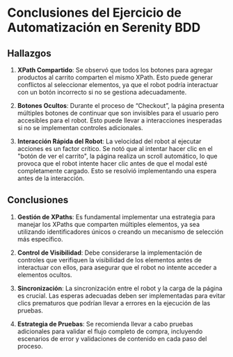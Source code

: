 # Conclusiones del Ejercicio de Automatización en Serenity BDD

## Hallazgos

1. **XPath Compartido**: Se observó que todos los botones para agregar productos al carrito comparten el mismo XPath. Esto puede generar conflictos al seleccionar elementos, ya que el robot podría interactuar con un botón incorrecto si no se gestiona adecuadamente.

2. **Botones Ocultos**: Durante el proceso de “Checkout”, la página presenta múltiples botones de continuar que son invisibles para el usuario pero accesibles para el robot. Esto puede llevar a interacciones inesperadas si no se implementan controles adicionales.

3. **Interacción Rápida del Robot**: La velocidad del robot al ejecutar acciones es un factor crítico. Se notó que al intentar hacer clic en el "botón de ver el carrito", la página realiza un scroll automático, lo que provoca que el robot intente hacer clic antes de que el modal esté completamente cargado. Esto se resolvió implementando una espera antes de la interacción.

## Conclusiones

1. **Gestión de XPaths**: Es fundamental implementar una estrategia para manejar los XPaths que comparten múltiples elementos, ya sea utilizando identificadores únicos o creando un mecanismo de selección más específico.

2. **Control de Visibilidad**: Debe considerarse la implementación de controles que verifiquen la visibilidad de los elementos antes de interactuar con ellos, para asegurar que el robot no intente acceder a elementos ocultos.

3. **Sincronización**: La sincronización entre el robot y la carga de la página es crucial. Las esperas adecuadas deben ser implementadas para evitar clics prematuros que podrían llevar a errores en la ejecución de las pruebas.

4. **Estrategia de Pruebas**: Se recomienda llevar a cabo pruebas adicionales para validar el flujo completo de compra, incluyendo escenarios de error y validaciones de contenido en cada paso del proceso.
